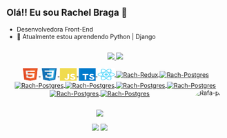   ## Olá!! Eu sou Rachel Braga 🥰  

  

  
  * Desenvolvedora Front-End
  * 🌱 Atualmente estou aprendendo Python | Django

 ##
  
  
  
<div align="center">
  <a href="https://github.com/rachbraga">
  <img height="150em" src="https://github-readme-stats.vercel.app/api?username=rachbraga&show_icons=true&theme=radical&include_all_commits=true&count_private=true"/>
     <img height="150em" src="https://github-readme-stats.vercel.app/api/top-langs/?username=rachbraga&layout=compact&langs_count=7&theme=radical"/>
 
  
  <div style="display: inline_block"><br>
    
  <img align="center" alt="Rach-HTML" height="30" width="40" src="https://raw.githubusercontent.com/devicons/devicon/master/icons/html5/html5-original.svg">
  <img align="center" alt="Rach-CSS" height="30" width="40" src="https://raw.githubusercontent.com/devicons/devicon/master/icons/css3/css3-original.svg"> 
  <img align="center" alt="Rach-Js" height="30" width="40" src="https://raw.githubusercontent.com/devicons/devicon/master/icons/javascript/javascript-plain.svg">
  <img align="center" alt="Rach-Ts" height="30" width="40" src="https://raw.githubusercontent.com/devicons/devicon/master/icons/typescript/typescript-plain.svg">
  <img align="center" alt="RAch-React" height="30" width="40" src="https://raw.githubusercontent.com/devicons/devicon/master/icons/react/react-original.svg">  
  <img align="center" alt="Rach-Redux" height="30" width="40" src="https://cdn.jsdelivr.net/gh/devicons/devicon/icons/redux/redux-original.svg" />
   <img align="center" alt="Rach-Postgres" height="30" width="40" src="https://cdn.jsdelivr.net/gh/devicons/devicon/icons/postgresql/postgresql-original-wordmark.svg" />
    <img align="center" alt="Rach-Postgres" height="30" width="40" src="https://cdn.jsdelivr.net/gh/devicons/devicon/icons/nodejs/nodejs-original.svg" />
    <img align="center" alt="Rach-Postgres" height="30" width="40" src="https://cdn.jsdelivr.net/gh/devicons/devicon/icons/python/python-original.svg" />
    <img align="center" alt="Rach-Postgres" height="30" width="40" src="https://cdn.jsdelivr.net/gh/devicons/devicon/icons/django/django-plain-wordmark.svg" />
    <img align="center" alt="Rach-Postgres" height="30" width="40" src="https://cdn.jsdelivr.net/gh/devicons/devicon/icons/git/git-original.svg" />
     <img align="center" alt="Rach-Postgres" height="30" width="40" src="https://cdn.jsdelivr.net/gh/devicons/devicon/icons/linux/linux-original.svg" />
    <img align="center" alt="Rach-Postgres" height="30" width="40" src="https://cdn.jsdelivr.net/gh/devicons/devicon/icons/materialui/materialui-original.svg" />
    
    
  <img align="right" alt="Rafa-pic" height="200" style="border-radius:50px;" src="https://cdn.discordapp.com/attachments/989536834004602910/999721730618691644/rach-.png">
  
          
   
          

</div>
  
  ##
 
  <div> 
  
  
  
   <a href = "mailto:rmbraga@icloud.com"><img src="https://img.shields.io/badge/Email-000000?style=for-the-badge&logo=apple&logoColor=white" target="_blank"></a>
  	
  <a href="https://www.linkedin.com/in/rachel-braga-rm/" target="_blank"><img src="https://img.shields.io/badge/-LinkedIn-%230077B5?style=for-the-badge&logo=linkedin&logoColor=white" target="_blank"></a> 
   <a href="https://rachelbraga.vercel.app//" target="_blank"><img src="https://img.shields.io/badge/Portifólio-%23ff0077.svg?style=for-the-badge&logo=codecov&logoColor=white" target="_blank"></a>

 

 
 
</div>
